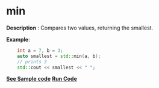 # min

**Description** : Compares two values, returning the smallest.

**Example**:
```cpp
    int a = 7, b = 3;
    auto smallest = std::min(a, b);
    // prints 3
    std::cout << smallest << " "; 
```
**[See Sample code](../snippets/algorithm/min.cpp)**
**[Run Code](https://rextester.com/RCHUQA23545)**